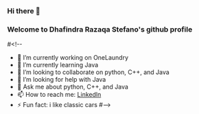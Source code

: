 ### Hi there 👋
### Welcome to Dhafindra Razaqa Stefano's github profile

#<!--
- 🔭 I’m currently working on OneLaundry
- 🌱 I’m currently learning Java
- 👯 I’m looking to collaborate on python, C++, and Java
- 🤔 I’m looking for help with Java
- 💬 Ask me about python, C++, and Java
- 📫 How to reach me: <a href="www.linkedin.com/in/dhafindra-razaqa-stefano-2954a71b3">Linkedln</a><br>
- ⚡ Fun fact: i like classic cars
#-->

